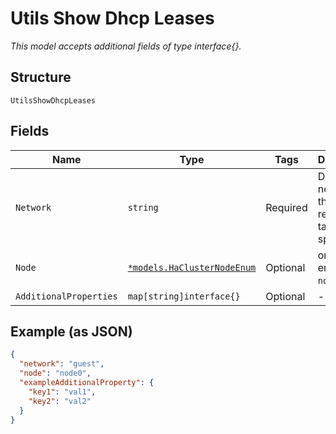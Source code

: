 
# Utils Show Dhcp Leases

*This model accepts additional fields of type interface{}.*

## Structure

`UtilsShowDhcpLeases`

## Fields

| Name | Type | Tags | Description |
|  --- | --- | --- | --- |
| `Network` | `string` | Required | DHCP network for the leases, returns full table if not specified |
| `Node` | [`*models.HaClusterNodeEnum`](../../doc/models/ha-cluster-node-enum.md) | Optional | only for HA. enum: `node0`, `node1` |
| `AdditionalProperties` | `map[string]interface{}` | Optional | - |

## Example (as JSON)

```json
{
  "network": "guest",
  "node": "node0",
  "exampleAdditionalProperty": {
    "key1": "val1",
    "key2": "val2"
  }
}
```

